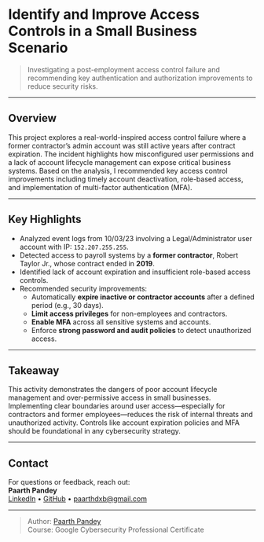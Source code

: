 # Identify and Improve Access Controls in a Small Business Scenario

> Investigating a post-employment access control failure and recommending key authentication and authorization improvements to reduce security risks.

---

## Overview

This project explores a real-world-inspired access control failure where a former contractor’s admin account was still active years after contract expiration. The incident highlights how misconfigured user permissions and a lack of account lifecycle management can expose critical business systems. Based on the analysis, I recommended key access control improvements including timely account deactivation, role-based access, and implementation of multi-factor authentication (MFA).

---

## Key Highlights

- Analyzed event logs from 10/03/23 involving a Legal/Administrator user account with IP: `152.207.255.255`.
- Detected access to payroll systems by a **former contractor**, Robert Taylor Jr., whose contract ended in **2019**.
- Identified lack of account expiration and insufficient role-based access controls.
- Recommended security improvements:
  - Automatically **expire inactive or contractor accounts** after a defined period (e.g., 30 days).
  - **Limit access privileges** for non-employees and contractors.
  - **Enable MFA** across all sensitive systems and accounts.
  - Enforce **strong password and audit policies** to detect unauthorized access.

---

## Takeaway

This activity demonstrates the dangers of poor account lifecycle management and over-permissive access in small businesses. Implementing clear boundaries around user access—especially for contractors and former employees—reduces the risk of internal threats and unauthorized activity. Controls like account expiration policies and MFA should be foundational in any cybersecurity strategy.

---

## Contact

For questions or feedback, reach out:  
**Paarth Pandey**  
[LinkedIn](https://www.linkedin.com/in/paarth-pandey-13779529b/) • [GitHub](https://github.com/paarthpandey10) • paarthdxb@gmail.com

---

> Author: [Paarth Pandey](https://github.com/paarthpandey10)  
> Course: Google Cybersecurity Professional Certificate
